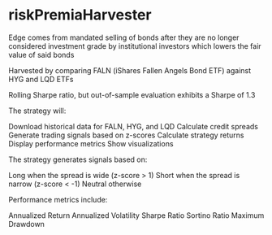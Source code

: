 # riskPremiaHarvester

Edge comes from mandated selling of bonds after they are no longer considered investment grade by institutional investors which lowers the fair value of said bonds 

Harvested by comparing FALN (iShares Fallen Angels Bond ETF) against HYG and LQD ETFs

Rolling Sharpe ratio, but out-of-sample evaluation exhibits a Sharpe of 1.3



The strategy will:

Download historical data for FALN, HYG, and LQD
Calculate credit spreads
Generate trading signals based on z-scores
Calculate strategy returns
Display performance metrics
Show visualizations


The strategy generates signals based on:

Long when the spread is wide (z-score > 1)
Short when the spread is narrow (z-score < -1)
Neutral otherwise


Performance metrics include:

Annualized Return
Annualized Volatility
Sharpe Ratio
Sortino Ratio
Maximum Drawdown
